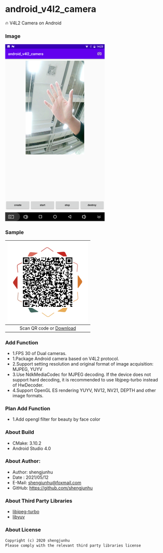 # android_v4l2_camera
🔥 V4L2 Camera on Android

### Image
<img src="doc/img/screenshot.png" width="320px"/>

### Sample
| <img src="doc/img/qr_apk.png" width="260px" /> |
| :--------:                      |
| Scan QR code or [Download][1]   |

### Add Function
- 1.FPS 30 of Dual cameras.
- 1.Package Android camera based on V4L2 protocol.
- 2.Support setting resolution and original format of image acquisition: MJPEG, YUYV
- 3.Use NdkMediaCodec for MJPEG decoding. If the device does not support hard decoding,
    it is recommended to use libjpeg-turbo instead of HwDecoder.
- 4.Support OpenGL ES rendering YUYV, NV12, NV21, DEPTH and other image formats.

### Plan Add Function
- 1.Add opengl filter for beauty by face color

### About Build
- CMake: 3.10.2
- Android Studio 4.0

### About Author:
- Author: shengjunhu
- Date  : 2021/05/12
- E-Mail: shengjunhu@foxmail.com
- GitHub: https://github.com/shengjunhu

### About Third Party Libraries
- [libjpeg-turbo][2]
- [libyuv][3]

### About License
```
Copyright (c) 2020 shengjunhu
Please comply with the relevant third party libraries license
```

[1]: https://github.com/shengjunhu/android_v4l2_camera/raw/master/doc/apk/android_v4l2_camera.apk
[2]: https://github.com/libjpeg-turbo/libjpeg-turbo
[3]: https://chromium.googlesource.com/external/libyuv
